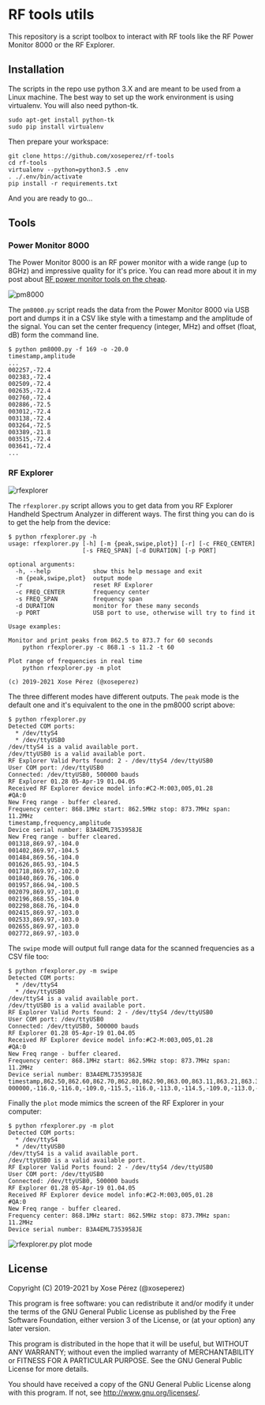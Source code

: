 # RF tools utils

This repository is a script toolbox to interact with RF tools like the RF Power Monitor 8000 or the RF Explorer.

## Installation

The scripts in the repo use python 3.X and are meant to be used from a Linux machine. The best way to set up the work environment is using virtualenv. You will also need python-tk.

```
sudo apt-get install python-tk
sudo pip install virtualenv
```

Then prepare your workspace:

```
git clone https://github.com/xoseperez/rf-tools
cd rf-tools
virtualenv --python=python3.5 .env
. ./.env/bin/activate
pip install -r requirements.txt
```

And you are ready to go...

## Tools

### Power Monitor 8000

The Power Monitor 8000 is an RF power monitor with a wide range (up to 8GHz) and impressive quality for it's price. You can read more about it in my post about <a href="https://tinkerman.cat/rf-power-monitoring-tools-on-the-cheap/">RF power monitor tools on the cheap</a>.

![pm8000](images/pm8000.jpg)

The `pm8000.py` script reads the data from the Power Monitor 8000 via USB port and dumps it in a CSV like style with a timestamp and the amplitude of the signal. You can set the center frequency (integer, MHz) and offset (float, dB) form the command line.

```
$ python pm8000.py -f 169 -o -20.0
timestamp,amplitude
...
002257,-72.4
002383,-72.4
002509,-72.4
002635,-72.4
002760,-72.4
002886,-72.5
003012,-72.4
003138,-72.4
003264,-72.5
003389,-21.8
003515,-72.4
003641,-72.4
...
```

### RF Explorer

![rfexplorer](images/rfexplorer.jpg)

The `rfexplorer.py` script allows you to get data from you RF Explorer Handheld Spectrum Analyzer in different ways. The first thing you can do is to get the help from the device:

```
$ python rfexplorer.py -h
usage: rfexplorer.py [-h] [-m {peak,swipe,plot}] [-r] [-c FREQ_CENTER]
                     [-s FREQ_SPAN] [-d DURATION] [-p PORT]

optional arguments:
  -h, --help            show this help message and exit
  -m {peak,swipe,plot}  output mode
  -r                    reset RF Explorer
  -c FREQ_CENTER        frequency center
  -s FREQ_SPAN          frequency span
  -d DURATION           monitor for these many seconds
  -p PORT               USB port to use, otherwise will try to find it

Usage examples:

Monitor and print peaks from 862.5 to 873.7 for 60 seconds
    python rfexplorer.py -c 868.1 -s 11.2 -t 60

Plot range of frequencies in real time
    python rfexplorer.py -m plot

(c) 2019-2021 Xose Pérez (@xoseperez)
```

The three different modes have different outputs. The `peak` mode is the default one and it's equivalent to the one in the pm8000 script above:

```
$ python rfexplorer.py 
Detected COM ports:
  * /dev/ttyS4
  * /dev/ttyUSB0
/dev/ttyS4 is a valid available port.
/dev/ttyUSB0 is a valid available port.
RF Explorer Valid Ports found: 2 - /dev/ttyS4 /dev/ttyUSB0 
User COM port: /dev/ttyUSB0
Connected: /dev/ttyUSB0, 500000 bauds
RF Explorer 01.28 05-Apr-19 01.04.05
Received RF Explorer device model info:#C2-M:003,005,01.28
#QA:0
New Freq range - buffer cleared.
Frequency center: 868.1MHz start: 862.5MHz stop: 873.7MHz span: 11.2MHz
timestamp,frequency,amplitude
Device serial number: B3A4EML7353958JE
New Freq range - buffer cleared.
001318,869.97,-104.0
001402,869.97,-104.5
001484,869.56,-104.0
001626,865.93,-104.5
001718,869.97,-102.0
001840,869.76,-106.0
001957,866.94,-100.5
002079,869.97,-101.0
002196,868.55,-104.0
002298,868.76,-104.0
002415,869.97,-103.0
002533,869.97,-103.0
002655,869.97,-103.0
002772,869.97,-103.0
```

The `swipe` mode will output full range data for the scanned frequencies as a CSV file too:

```
$ python rfexplorer.py -m swipe
Detected COM ports:
  * /dev/ttyS4
  * /dev/ttyUSB0
/dev/ttyS4 is a valid available port.
/dev/ttyUSB0 is a valid available port.
RF Explorer Valid Ports found: 2 - /dev/ttyS4 /dev/ttyUSB0 
User COM port: /dev/ttyUSB0
Connected: /dev/ttyUSB0, 500000 bauds
RF Explorer 01.28 05-Apr-19 01.04.05
Received RF Explorer device model info:#C2-M:003,005,01.28
#QA:0
New Freq range - buffer cleared.
Frequency center: 868.1MHz start: 862.5MHz stop: 873.7MHz span: 11.2MHz
Device serial number: B3A4EML7353958JE
timestamp,862.50,862.60,862.70,862.80,862.90,863.00,863.11,863.21,863.31,863.41,863.51,863.61,863.71,863.81,863.91,864.01,864.11,864.22,864.32,864.42,864.52,864.62,864.72,864.82,864.92,865.02,865.12,865.22,865.33,865.43,865.53,865.63,865.73,865.83,865.93,866.03,866.13,866.23,866.33,866.44,866.54,866.64,866.74,866.84,866.94,867.04,867.14,867.24,867.34,867.44,867.54,867.65,867.75,867.85,867.95,868.05,868.15,868.25,868.35,868.45,868.55,868.65,868.76,868.86,868.96,869.06,869.16,869.26,869.36,869.46,869.56,869.66,869.76,869.87,869.97,870.07,870.17,870.27,870.37,870.47,870.57,870.67,870.77,870.87,870.98,871.08,871.18,871.28,871.38,871.48,871.58,871.68,871.78,871.88,871.98,872.09,872.19,872.29,872.39,872.49,872.59,872.69,872.79,872.89,872.99,873.09,873.20,873.30,873.40,873.50,873.60,873.70
000000,-116.0,-116.0,-109.0,-115.5,-116.0,-113.0,-114.5,-109.0,-113.0,-116.0,-115.0,-116.0,-110.5,-116.0,-110.5,-112.5,-116.0,-113.5,-114.0,-116.0,-116.0,-112.0,-116.0,-114.0,-116.0,-113.0,-111.5,-112.5,-113.5,-111.0,-113.5,-116.0,-113.5,-116.0,-111.0,-112.5,-111.0,-113.0,-113.5,-115.0,-115.0,-116.0,-116.0,-109.0,-115.5,-115.0,-116.0,-112.5,-110.5,-115.0,-113.0,-107.0,-116.0,-113.5,-116.0,-116.0,-113.5,-109.5,-116.0,-116.0,-115.0,-116.0,-116.0,-116.0,-114.0,-115.0,-112.5,-116.0,-113.0,-116.0,-116.0,-116.0,-112.0,-113.5,-105.0,-108.5,-116.0,-107.0,-112.5,-112.5,-106.0,-116.0,-110.0,-116.0,-116.0,-116.0,-113.5,-116.0,-111.0,-115.0,-116.0,-115.0,-116.0,-116.0,-114.0,-112.0,-113.5,-107.5,-115.5,-116.0,-113.0,-115.5,-114.5,-113.0,-113.0,-116.0,-113.0,-116.0,-113.0,-114.5,-114.5,-116.0
```

Finally the `plot` mode mimics the screen of the RF Explorer in your computer:

```
$ python rfexplorer.py -m plot
Detected COM ports:
  * /dev/ttyS4
  * /dev/ttyUSB0
/dev/ttyS4 is a valid available port.
/dev/ttyUSB0 is a valid available port.
RF Explorer Valid Ports found: 2 - /dev/ttyS4 /dev/ttyUSB0 
User COM port: /dev/ttyUSB0
Connected: /dev/ttyUSB0, 500000 bauds
RF Explorer 01.28 05-Apr-19 01.04.05
Received RF Explorer device model info:#C2-M:003,005,01.28
#QA:0
New Freq range - buffer cleared.
Frequency center: 868.1MHz start: 862.5MHz stop: 873.7MHz span: 11.2MHz
Device serial number: B3A4EML7353958JE
```

![rfexplorer.py plot mode](images/rfexplorer-plot.png)

## License

Copyright (C) 2019-2021 by Xose Pérez (@xoseperez)

This program is free software: you can redistribute it and/or modify
it under the terms of the GNU General Public License as published by
the Free Software Foundation, either version 3 of the License, or
(at your option) any later version.

This program is distributed in the hope that it will be useful,
but WITHOUT ANY WARRANTY; without even the implied warranty of
MERCHANTABILITY or FITNESS FOR A PARTICULAR PURPOSE.  See the
GNU General Public License for more details.

You should have received a copy of the GNU General Public License
along with this program.  If not, see <http://www.gnu.org/licenses/>.
